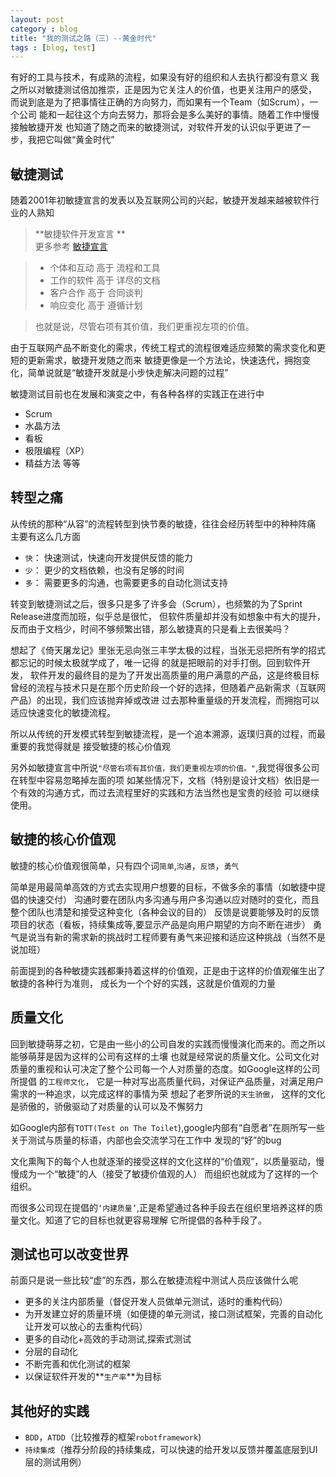 ```yaml
---
layout: post
category : blog
title: "我的测试之路（三）--黄金时代"
tags : [blog, test]
---
```


有好的工具与技术，有成熟的流程，如果没有好的组织和人去执行都没有意义
我之所以对敏捷测试倍加推崇，正是因为它关注人的价值，也更关注用户的感受，
而说到底是为了把事情往正确的方向努力，而如果有一个Team（如Scrum），一个公司
能和一起往这个方向去努力，那将会是多么美好的事情。随着工作中慢慢接触敏捷开发
也知道了随之而来的敏捷测试，对软件开发的认识似乎更进了一步，我把它叫做“黄金时代”

## 敏捷测试

随着2001年初敏捷宣言的发表以及互联网公司的兴起，敏捷开发越来越被软件行业的人熟知

> **敏捷软件开发宣言 **  
> 更多参考 [敏捷宣言](http://www.agilemanifesto.org/iso/zhchs/)

> + 个体和互动 高于 流程和工具
> + 工作的软件 高于 详尽的文档
> + 客户合作 高于 合同谈判
> + 响应变化 高于 遵循计划

> 也就是说，尽管右项有其价值，我们更重视左项的价值。

由于互联网产品不断变化的需求，传统工程式的流程很难适应频繁的需求变化和更短的更新需求，敏捷开发随之而来
敏捷更像是一个方法论，快速迭代，拥抱变化，简单说就是“敏捷开发就是小步快走解决问题的过程”

敏捷测试目前也在发展和演变之中，有各种各样的实践正在进行中

+ Scrum
+ 水晶方法
+ 看板
+ 极限编程（XP）
+ 精益方法
等等

## 转型之痛

从传统的那种“从容”的流程转型到快节奏的敏捷，往往会经历转型中的种种阵痛
主要有这么几方面

+ `快`： 快速测试，快速向开发提供反馈的能力
+ `少`： 更少的文档依赖，也没有足够的时间
+ `多`： 需要更多的沟通，也需要更多的自动化测试支持

转变到敏捷测试之后，很多只是多了许多会（Scrum），也频繁的为了Sprint Release进度而加班，似乎总是很忙，
但软件质量却并没有如想象中有大的提升，反而由于文档少，时间不够频繁出错，那么敏捷真的只是看上去很美吗？

想起了《倚天屠龙记》里张无忌向张三丰学太极的过程，当张无忌把所有学的招式都忘记的时候太极就学成了，唯一记得
的就是把眼前的对手打倒。回到软件开发， 软件开发的最终目的是为了开发出高质量的用户满意的产品，这是终极目标
曾经的流程与技术只是在那个历史阶段一个好的选择，但随着产品新需求（互联网产品）的出现，我们应该抛弃掉或改进
过去那种重量级的开发流程，而拥抱可以适应快速变化的敏捷流程。

所以从传统的开发模式转型到敏捷流程，是一个追本溯源，返璞归真的过程，而最重要的我觉得就是
接受敏捷的核心价值观

另外如敏捷宣言中所说`"尽管右项有其价值，我们更重视左项的价值。"`,我觉得很多公司在转型中容易忽略掉左面的项
如某些情况下，文档（特别是设计文档）依旧是一个有效的沟通方式，而过去流程里好的实践和方法当然也是宝贵的经验
可以继续使用。

## 敏捷的核心价值观

敏捷的核心价值观很简单，只有四个词`简单`,`沟通`，`反馈`，`勇气`

简单是用最简单高效的方式去实现用户想要的目标，不做多余的事情（如敏捷中提倡的快速交付）
沟通时要在团队内多沟通与用户多沟通以应对随时的变化，而且整个团队也清楚和接受这种变化（各种会议的目的）
反馈是说要能够及时的反馈项目的状态（看板，持续集成等,要显示产品是向用户期望的方向不断在进步）
勇气是说当有新的需求新的挑战时工程师要有勇气来迎接和适应这种挑战（当然不是说加班）

前面提到的各种敏捷实践都秉持着这样的价值观，正是由于这样的价值观催生出了敏捷的各种行为准则，
成长为一个个好的实践，这就是价值观的力量

## 质量文化

回到敏捷萌芽之初，它是由一些小的公司自发的实践而慢慢演化而来的。而之所以能够萌芽是因为这样的公司有这样的土壤
也就是经常说的质量文化。公司文化对质量的重视和认可决定了整个公司每一个人对质量的态度。如Google这样的公司所提倡
的`工程师文化`， 它是一种对写出高质量代码，对保证产品质量，对满足用户需求的一种追求，以完成这样的事情为荣
想起了老罗所说的`天生骄傲`， 这样的文化是骄傲的，骄傲驱动了对质量的认可以及不懈努力

如Google内部有`TOTT(Test on The Toilet`),google内部有“自愿者”在厕所写一些关于测试与质量的标语，内部也会交流学习在工作中
发现的“好”的bug

文化熏陶下的每个人也就逐渐的接受这样的文化这样的“价值观”，以质量驱动，慢慢成为一个“敏捷”的人（接受了敏捷价值观的人）
而组织也就成为了这样的一个组织。

而很多公司现在提倡的`‘内建质量’`,正是希望通过各种手段去在组织里培养这样的质量文化。知道了它的目标也就更容易理解
它所提倡的各种手段了。

## 测试也可以改变世界

前面只是说一些比较“虚”的东西，那么在敏捷流程中测试人员应该做什么呢

+ 更多的关注内部质量（督促开发人员做单元测试，适时的重构代码）
+ 为开发建立好的质量环境（如便捷的单元测试，接口测试框架，完善的自动化让开发可以放心的去重构代码）
+ 更多的自动化+高效的手动测试,探索式测试
+ 分层的自动化
+ 不断完善和优化测试的框架
+ 以保证软件开发的**`生产率`**为目标

## 其他好的实践

+ `BDD`，`ATDD`（比较推荐的框架`robotframework`)
+ `持续集成`（推荐分阶段的持续集成，可以快速的给开发以反馈并覆盖底层到UI层的测试用例）
